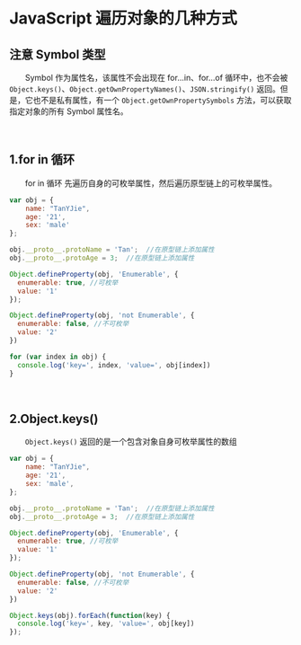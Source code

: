 # JavaScript 遍历对象的几种方式

## 注意 Symbol 类型
　　Symbol 作为属性名，该属性不会出现在 for...in、for...of 循环中，也不会被 `Object.keys()`、`Object.getOwnPropertyNames()`、`JSON.stringify()` 返回。但是，它也不是私有属性，有一个 `Object.getOwnPropertySymbols` 方法，可以获取指定对象的所有 Symbol 属性名。

<br>

## 1.for in 循环
　　for in 循环 先遍历自身的可枚举属性，然后遍历原型链上的可枚举属性。
```javascript
var obj = { 
    name: "TanYJie", 
    age: '21', 
    sex: 'male' 
};

obj.__proto__.protoName = 'Tan';  //在原型链上添加属性
obj.__proto__.protoAge = 3;  //在原型链上添加属性

Object.defineProperty(obj, 'Enumerable', {
  enumerable: true, //可枚举
  value: '1'
});

Object.defineProperty(obj, 'not Enumerable', {
  enumerable: false, //不可枚举
  value: '2'
})

for (var index in obj) {
  console.log('key=', index, 'value=', obj[index])
}
```

<br>

## 2.Object.keys()
　　`Object.keys()` 返回的是一个包含对象自身可枚举属性的数组
```javascript
var obj = { 
    name: "TanYJie", 
    age: '21', 
    sex: 'male',
};

obj.__proto__.protoName = 'Tan';  //在原型链上添加属性
obj.__proto__.protoAge = 3;  //在原型链上添加属性

Object.defineProperty(obj, 'Enumerable', {
  enumerable: true, //可枚举
  value: '1'
});

Object.defineProperty(obj, 'not Enumerable', {
  enumerable: false, //不可枚举
  value: '2'
})

Object.keys(obj).forEach(function(key) {
  console.log('key=', key, 'value=', obj[key])
});
```

